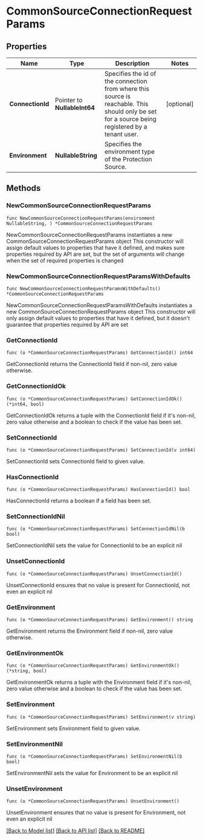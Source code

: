# CommonSourceConnectionRequestParams

## Properties

Name | Type | Description | Notes
------------ | ------------- | ------------- | -------------
**ConnectionId** | Pointer to **NullableInt64** | Specifies the id of the connection from where this source is reachable. This should only be set for a source being registered by a tenant user. | [optional] 
**Environment** | **NullableString** | Specifies the environment type of the Protection Source. | 

## Methods

### NewCommonSourceConnectionRequestParams

`func NewCommonSourceConnectionRequestParams(environment NullableString, ) *CommonSourceConnectionRequestParams`

NewCommonSourceConnectionRequestParams instantiates a new CommonSourceConnectionRequestParams object
This constructor will assign default values to properties that have it defined,
and makes sure properties required by API are set, but the set of arguments
will change when the set of required properties is changed

### NewCommonSourceConnectionRequestParamsWithDefaults

`func NewCommonSourceConnectionRequestParamsWithDefaults() *CommonSourceConnectionRequestParams`

NewCommonSourceConnectionRequestParamsWithDefaults instantiates a new CommonSourceConnectionRequestParams object
This constructor will only assign default values to properties that have it defined,
but it doesn't guarantee that properties required by API are set

### GetConnectionId

`func (o *CommonSourceConnectionRequestParams) GetConnectionId() int64`

GetConnectionId returns the ConnectionId field if non-nil, zero value otherwise.

### GetConnectionIdOk

`func (o *CommonSourceConnectionRequestParams) GetConnectionIdOk() (*int64, bool)`

GetConnectionIdOk returns a tuple with the ConnectionId field if it's non-nil, zero value otherwise
and a boolean to check if the value has been set.

### SetConnectionId

`func (o *CommonSourceConnectionRequestParams) SetConnectionId(v int64)`

SetConnectionId sets ConnectionId field to given value.

### HasConnectionId

`func (o *CommonSourceConnectionRequestParams) HasConnectionId() bool`

HasConnectionId returns a boolean if a field has been set.

### SetConnectionIdNil

`func (o *CommonSourceConnectionRequestParams) SetConnectionIdNil(b bool)`

 SetConnectionIdNil sets the value for ConnectionId to be an explicit nil

### UnsetConnectionId
`func (o *CommonSourceConnectionRequestParams) UnsetConnectionId()`

UnsetConnectionId ensures that no value is present for ConnectionId, not even an explicit nil
### GetEnvironment

`func (o *CommonSourceConnectionRequestParams) GetEnvironment() string`

GetEnvironment returns the Environment field if non-nil, zero value otherwise.

### GetEnvironmentOk

`func (o *CommonSourceConnectionRequestParams) GetEnvironmentOk() (*string, bool)`

GetEnvironmentOk returns a tuple with the Environment field if it's non-nil, zero value otherwise
and a boolean to check if the value has been set.

### SetEnvironment

`func (o *CommonSourceConnectionRequestParams) SetEnvironment(v string)`

SetEnvironment sets Environment field to given value.


### SetEnvironmentNil

`func (o *CommonSourceConnectionRequestParams) SetEnvironmentNil(b bool)`

 SetEnvironmentNil sets the value for Environment to be an explicit nil

### UnsetEnvironment
`func (o *CommonSourceConnectionRequestParams) UnsetEnvironment()`

UnsetEnvironment ensures that no value is present for Environment, not even an explicit nil

[[Back to Model list]](../README.md#documentation-for-models) [[Back to API list]](../README.md#documentation-for-api-endpoints) [[Back to README]](../README.md)


